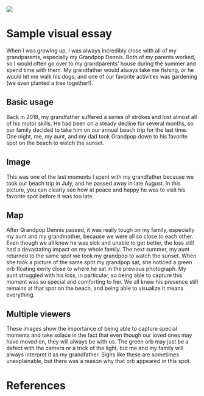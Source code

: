 <a href="https://juncture-digital.org"><img src="https://juncture-digital.org/images/ve-button.png"></a>

<param ve-config 
       title="The Power of Images in Times of Grief"
       author="Madison O'Leary"
       banner="https://iiif.juncture-digital.org/banner/?url=https://en.wikipedia.org/wiki/Wikipedia:Featured_pictures/Plants/Flowers#/media/File:Origanum_vulgare_inflorescence_-_Keila.jpg" 
       layout="vertical">

# Sample visual essay

When I was growing up, I was always incredibly close with all of my grandparents, especially my Grandpop Dennis. Both of my parents worked, so I would often go over to my grandparents’ house during the summer and spend time with them. My grandfather would always take me fishing, or he would let me walk his dogs, and one of our favorite activities was gardening (we even planted a tree together!). 
<param ve-image 
       url="https://molear22.github.io/visual-essay-juncture/image/6BFFFB89-2E65-460E-91F1-E3D35B84692BIMG_3359.jpeg">

## Basic usage
Back in 2018, my grandfather suffered a series of strokes and lost almost all of his motor skills. He had been on a steady decline for several months, so our family decided to take him on our annual beach trip for the last time. One night, me, my aunt, and my dad took Grandpop down to his favorite spot on the beach to watch the sunset. 
<param ve-image
       url="https://molear22.github.io/visual-essay-juncture/image/72A03C35-FE3C-46B7-A50D-E42F90B70EBDIMG_2485.jpeg">

## Image

This was one of the last moments I spent with my grandfather because we took our beach trip in July, and he passed away in late August. In this picture, you can clearly see how at peace and happy he was to visit his favorite spot before it was too late. 
<param ve-image
       url="https://upload.wikimedia.org/wikipedia/commons/0/0f/1665_Girl_with_a_Pearl_Earring.jpg">

## Map

After Grandpop Dennis passed, it was really tough on my family, especially my aunt and my grandmother, because we were all so close to each other. Even though we all knew he was sick and unable to get better, the loss still had a devastating impact on my whole family. The next summer, my aunt returned to the same spot we took my grandpop to watch the sunset. When she took a picture of the same spot my grandpop sat, she noticed a green orb floating eerily close to where he sat in the previous photograph. My aunt struggled with his loss, in particular, so being able to capture this moment was so special and comforting to her. We all knew his presence still remains at that spot on the beach, and being able to visualize it means everything.
<param ve-image
       url="https://molear22.github.io/visual-essay-juncture/image/C9313B55-6AF6-4852-8FFC-5B3611D1DB85IMG_2425.jpeg">

## Multiple viewers

These images show the importance of being able to capture special moments and take solace in the fact that even though our loved ones may have moved on, they will always be with us. The green orb may just be a defect with the camera or a trick of the light, but me and my family will always interpret it as my grandfather. Signs like these are sometimes unexplainable, but there was a reason why that orb appeared in this spot. 
<param ve-image 
       manifest="https://iiif.juncture-digital.org/manifest/6dd738aed85597cac540ad31dd5818e86ef7f2918c7b43a9eb3123d5538e6e4c">

# References


